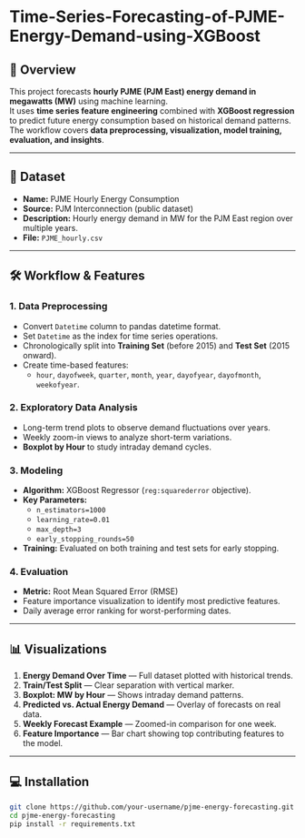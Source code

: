 # Time-Series-Forecasting-of-PJME-Energy-Demand-using-XGBoost

## 📌 Overview
This project forecasts **hourly PJME (PJM East) energy demand in megawatts (MW)** using machine learning.  
It uses **time series feature engineering** combined with **XGBoost regression** to predict future energy consumption based on historical demand patterns.  
The workflow covers **data preprocessing, visualization, model training, evaluation, and insights**.

---

## 📂 Dataset
- **Name:** PJME Hourly Energy Consumption  
- **Source:** PJM Interconnection (public dataset)  
- **Description:** Hourly energy demand in MW for the PJM East region over multiple years.  
- **File:** `PJME_hourly.csv`

---

## 🛠️ Workflow & Features
### 1. **Data Preprocessing**
- Convert `Datetime` column to pandas datetime format.
- Set `Datetime` as the index for time series operations.
- Chronologically split into **Training Set** (before 2015) and **Test Set** (2015 onward).
- Create time-based features:
  - `hour`, `dayofweek`, `quarter`, `month`, `year`, `dayofyear`, `dayofmonth`, `weekofyear`.

### 2. **Exploratory Data Analysis**
- Long-term trend plots to observe demand fluctuations over years.
- Weekly zoom-in views to analyze short-term variations.
- **Boxplot by Hour** to study intraday demand cycles.

### 3. **Modeling**
- **Algorithm:** XGBoost Regressor (`reg:squarederror` objective).
- **Key Parameters:**
  - `n_estimators=1000`
  - `learning_rate=0.01`
  - `max_depth=3`
  - `early_stopping_rounds=50`
- **Training:** Evaluated on both training and test sets for early stopping.

### 4. **Evaluation**
- **Metric:** Root Mean Squared Error (RMSE)
- Feature importance visualization to identify most predictive features.
- Daily average error ranking for worst-performing dates.

---

## 📊 Visualizations
1. **Energy Demand Over Time** — Full dataset plotted with historical trends.
2. **Train/Test Split** — Clear separation with vertical marker.
3. **Boxplot: MW by Hour** — Shows intraday demand patterns.
4. **Predicted vs. Actual Energy Demand** — Overlay of forecasts on real data.
5. **Weekly Forecast Example** — Zoomed-in comparison for one week.
6. **Feature Importance** — Bar chart showing top contributing features to the model.

---

## 💻 Installation
```bash
git clone https://github.com/your-username/pjme-energy-forecasting.git
cd pjme-energy-forecasting
pip install -r requirements.txt
